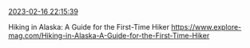[2023-02-16 22:15:39](https://mstdn.social/@hill_wanderer/109876723038376106)

Hiking in Alaska: A Guide for the First-Time Hiker <a href="https://www.explore-mag.com/Hiking-in-Alaska-A-Guide-for-the-First-Time-Hiker" target="_blank" rel="nofollow noopener noreferrer" translate="no">https://www.explore-mag.com/Hiking-in-Alaska-A-Guide-for-the-First-Time-Hiker</a>